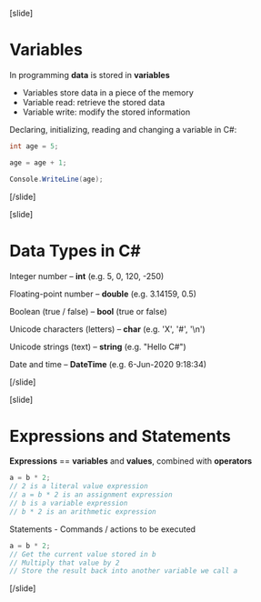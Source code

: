 [slide]
# Variables
In programming **data** is stored in **variables**

  * Variables store data in a piece of the memory
  * Variable read: retrieve the stored data
  * Variable write: modify the stored information
  
Declaring, initializing, reading and changing a variable in C#:

```csharp
int age = 5;
```
```csharp
age = age + 1;
```
```csharp
Console.WriteLine(age);
```
[/slide]

[slide]
# Data Types in C#
Integer number – **int** (e.g. 5, 0, 120, -250)

Floating-point number – **double** (e.g. 3.14159, 0.5)

Boolean (true / false) – **bool** (true or false)

Unicode characters (letters) – **char** (e.g. 'X', '#', '\n')

Unicode strings (text) – **string** (e.g. "Hello C#")

Date and time – **DateTime** (e.g. 6-Jun-2020 9:18:34)

[/slide]

[slide]
# Expressions and Statements
**Expressions** == **variables** and **values**, combined with **operators**

```csharp
a = b * 2;
// 2 is a literal value expression
// a = b * 2 is an assignment expression
// b is a variable expression
// b * 2 is an arithmetic expression
```

Statements - Commands / actions to be executed

```csharp
a = b * 2;
// Get the current value stored in b
// Multiply that value by 2
// Store the result back into another variable we call a
```
[/slide]